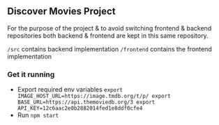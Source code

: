 ## Discover Movies Project
For the purpose of the project & to avoid switching frontend & backend repositories both backend & frontend are kept in this same repository.

`/src` contains backend implementation
`/frontend` contains the frontend implementation

### Get it running

* Export required env variables
``
export IMAGE_HOST_URL=https://image.tmdb.org/t/p/
export BASE_URL=https://api.themoviedb.org/3
export API_KEY=12c6aac2e0b2882014fed1e8ddf0cfe4
``
* Run `npm start`